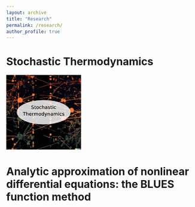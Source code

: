 ```yaml
---
layout: archive
title: "Research"
permalink: /research/
author_profile: true
---
```


Stochastic Thermodynamics
======

[<img src='/images/StochTherm.png' width="200" height="200">](http://berxjonas.github.io/publication/AnalyticIteration2019)

Analytic approximation of nonlinear differential equations: the BLUES function method
======


